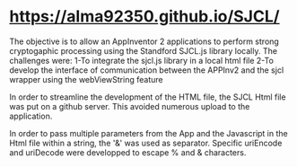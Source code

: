 # https://alma92350.github.io/SJCL/

The objective is to allow an AppInventor 2 applications to perform strong cryptogaphic processing using the Standford SJCL.js library locally.
The challenges were:
  1-To integrate the sjcl.js library in a local html file
  2-To develop the interface of communication between the APPInv2 and the sjcl wrapper using the webViewString feature

In order to streamline the development of the HTML file, the SJCL Html file was put on a github server. This avoided numerous upload to the application.

In order to pass multiple parameters from the App and the Javascript in the Html file within a string, the '&' was used as separator.
Specific uriEncode and uriDecode were developped to escape % and & characters.
